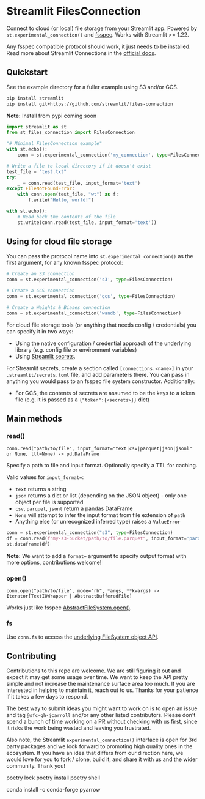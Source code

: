# Streamlit FilesConnection

Connect to cloud (or local) file storage from your Streamlit app. Powered by `st.experimental_connection()` and [fsspec](https://filesystem-spec.readthedocs.io/en/latest/). Works with Streamlit >= 1.22.

Any fsspec compatible protocol should work, it just needs to be installed. Read more about Streamlit Connections in the
[official docs](https://docs.streamlit.io/library/api-reference/connections).

## Quickstart

See the example directory for a fuller example using S3 and/or GCS.

```sh
pip install streamlit
pip install git+https://github.com/streamlit/files-connection
```

**Note:** Install from pypi coming soon

```python
import streamlit as st
from st_files_connection import FilesConnection

"# Minimal FilesConnection example"
with st.echo():
    conn = st.experimental_connection('my_connection', type=FilesConnection)

# Write a file to local directory if it doesn't exist
test_file = "test.txt"
try:
    _ = conn.read(test_file, input_format='text')
except FileNotFoundError:
    with conn.open(test_file, "wt") as f:
        f.write("Hello, world!")

with st.echo():
    # Read back the contents of the file
    st.write(conn.read(test_file, input_format='text'))
```

## Using for cloud file storage

You can pass the protocol name into `st.experimental_connection()` as the first argument, for any known fsspec protocol:

```python
# Create an S3 connection
conn = st.experimental_connection('s3', type=FilesConnection)

# Create a GCS connection
conn = st.experimental_connection('gcs', type=FilesConnection)

# Create a Weights & Biases connection
conn = st.experimental_connection('wandb', type=FilesConnection)
```

For cloud file storage tools (or anything that needs config / credentials) you can specify it in two ways:

- Using the native configuration / credential approach of the underlying library (e.g. config file or environment variables)
- Using [Streamlit secrets](https://docs.streamlit.io/library/advanced-features/secrets-management).

For Streamlit secrets, create a section called `[connections.<name>]` in your `.streamlit/secrets.toml` file, and add parameters
there. You can pass in anything you would pass to an fsspec file system constructor. Additionally:

- For GCS, the contents of secrets are assumed to be the keys to a token file (e.g. it is passed as a `{"token":{<secrets>}}` dict)

## Main methods

### read()

`conn.read("path/to/file", input_format="text|csv|parquet|json|jsonl" or None, ttl=None) -> pd.DataFrame`

Specify a path to file and input format. Optionally specify a TTL for caching.

Valid values for `input_format=`:

- `text` returns a string
- `json` returns a dict or list (depending on the JSON object) - only one object per file is supported
- `csv`, `parquet`, `jsonl` return a pandas DataFrame
- `None` will attempt to infer the input format from file extension of `path`
- Anything else (or unrecognized inferred type) raises a `ValueError`

```python
conn = st.experimental_connection("s3", type=FilesConnection)
df = conn.read(f"my-s3-bucket/path/to/file.parquet", input_format='parquet')
st.dataframe(df)
```

**Note:** We want to add a `format=` argument to specify output format with more options, contributions welcome!

### open()

`conn.open("path/to/file", mode="rb", *args, **kwargs) -> Iterator[TextIOWrapper | AbstractBufferedFile]`

Works just like fsspec [AbstractFileSystem.open()](https://filesystem-spec.readthedocs.io/en/latest/api.html#fsspec.spec.AbstractFileSystem.open).

### fs

Use `conn.fs` to access the [underlying FileSystem object API](https://filesystem-spec.readthedocs.io/en/latest/api.html#fsspec.spec.AbstractFileSystem).

## Contributing

Contributions to this repo are welcome. We are still figuring it out and expect it may get some usage over time. We want to keep the API pretty simple
and not increase the maintenance surface area too much. If you are interested in helping to maintain it, reach out to us. Thanks for your patience if
it takes a few days to respond.

The best way to submit ideas you might want to work on is to open an issue and tag `@sfc-gh-jcarroll` and/or any other listed contributors.
Please don't spend a bunch of time working on a PR without checking with us first, since it risks the work being wasted and leaving you frustrated.

Also note, the Streamlit `experimental_connection()` interface is open for 3rd party packages and we look forward to promoting high quality ones in
the ecosystem. If you have an idea that differs from our direction here, we would love for you to fork / clone, build it, and share it with us and
the wider community. Thank you!



poetry lock 
poetry install
poetry shell

conda install -c conda-forge pyarrow
